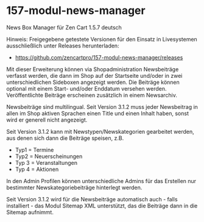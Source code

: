 # 157-modul-news-manager
News Box Manager für Zen Cart 1.5.7 deutsch

Hinweis: 
Freigegebene getestete Versionen für den Einsatz in Livesystemen ausschließlich unter Releases herunterladen:
* https://github.com/zencartpro/157-modul-news-manager/releases

Mit dieser Erweiterung können via Shopadministration Newsbeiträge verfasst werden, die dann im Shop auf der Startseite und/oder in zwei unterschiedlichen Sideboxen angezeigt werden.
Die Beiträge können optional mit einem Start- und/oder Enddatum versehen werden.
Veröffentlichte Beiträge erscheinen zusätzlich in einem Newsarchiv.

Newsbeiträge sind multilingual.
Seit Version 3.1.2 muss jeder Newsbeitrag in allen im Shop aktiven Sprachen einen Title und einen Inhalt haben, sonst wird er generell nicht angezeigt.

Seit Version 3.1.2 kann mit Newstypen/Newskategorien gearbeitet werden, aus denen sich dann die Beiträge speisen, z.B.
* Typ1 = Termine
* Typ2 = Neuerscheinungen
* Typ 3 = Veranstaltungen
* Typ 4 = Aktionen

In den Admin Profilen können unterschiedliche Admins für das Erstellen nur bestimmter Newskategoriebeiträge hinterlegt werden.

Seit Version 3.1.2 wird für die Newsbeiträge automatisch auch - falls installiert - das Modul Sitemap XML unterstützt, das die Beiträge dann in die Sitemap aufnimmt.
